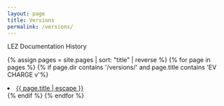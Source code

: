 ```yaml
---
layout: page
title: Versions
permalink: /versions/
---
```


LEZ Documentation History

{% assign pages = site.pages | sort: "title" | reverse %}
{% for page in pages %}
{% if page.dir contains '/versions/' and page.title contains 'EV CHARGE v'%}
<li><a class="page-link" href="{{ page.url | relative_url }}">{{ page.title | escape }}</a></li>
{% endif %}
{% endfor %}
